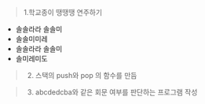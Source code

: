  > 1.학교종이 땡땡땡 연주하기
  + 솔솔라라 솔솔미
  + 솔솔미미레
  + 솔솔라라 솔솔미
  + 솔미레미도

 >2. 스택의 push와 pop 의 함수를 만듬

 >3. abcdedcba와 같은 회문 여부를 판단하는 프로그램 작성
